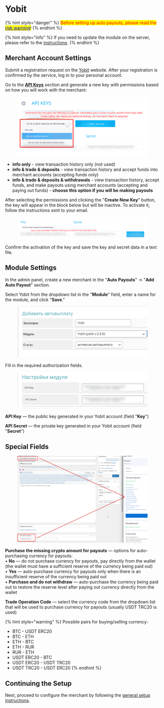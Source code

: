 # Yobit

{% hint style="danger" %}
<mark style="color:red;">Before setting up auto payouts, please read the</mark> [<mark style="color:blue;">risk warning</mark>](https://premium.gitbook.io/main/osnovnye-nastroiki/merchanty-i-avtovyplaty/avtovyplaty/preduprezhdenie-o-riskakh)<mark style="color:blue;">!</mark>
{% endhint %}

{% hint style="info" %}
If you need to update the module on the server, please refer to the [instructions](https://premium.gitbook.io/main/osnovnye-nastroiki/faq/obnovlenie-failov-skripta-na-servere/kak-obnovit-faily-na-servere#moduli-merchantov-i-avtovyplat).
{% endhint %}

## Merchant Account Settings

Submit a registration request on the [Yobit](https://yobit.net/) website. After your registration is confirmed by the service, log in to your personal account.

Go to the [**API Keys**](https://yobit.net/ru/api/keys/) section and generate a new key with permissions based on how you will work with the merchant:

<figure><img src="../../../.gitbook/assets/image (1407)_eng.png" alt="" width="563"><figcaption></figcaption></figure>

* **info only** - view transaction history only (not used)
* **info & trade & deposits** - view transaction history and accept funds into merchant accounts (accepting funds only)
* **info & trade & deposits & withdrawals** - view transaction history, accept funds, and make payouts using merchant accounts (accepting and paying out funds) - **choose this option if you will be making payouts**

After selecting the permissions and clicking the "**Create New Key**" button, the key will appear in the block below but will be inactive. To activate it, follow the instructions sent to your email.

<figure><img src="../../../.gitbook/assets/image (1408)_eng.png" alt="" width="563"><figcaption></figcaption></figure>

Confirm the activation of the key and save the key and secret data in a text file.

## **Module Settings**

In the admin panel, create a new merchant in the "**Auto Payouts**" -> "**Add Auto Payout**" section.

Select Yobit from the dropdown list in the "**Module**" field, enter a name for the module, and click "**Save**."

<figure><img src="../../../.gitbook/assets/image (705)_eng.png" alt="" width="507"><figcaption></figcaption></figure>

Fill in the required authorization fields.

<figure><img src="../../../.gitbook/assets/image (1410)_eng.png" alt="" width="453"><figcaption></figcaption></figure>

**API Key** — the public key generated in your Yobit account (field "**Key**")

**API Secret** — the private key generated in your Yobit account (field "**Secret**")

## Special Fields

<figure><img src="../../../.gitbook/assets/image (1514)_eng.png" alt=""><figcaption></figcaption></figure>

**Purchase the missing crypto amount for payouts** — options for auto-purchasing currency for payouts:\
• **No** — do not purchase currency for payouts, pay directly from the wallet (the wallet must have a sufficient reserve of the currency being paid out)\
• **Yes** — auto-purchase currency for payouts only when there is an insufficient reserve of the currency being paid out\
• **Purchase and do not withdraw** — auto-purchase the currency being paid out to restore the reserve level after paying out currency directly from the wallet

**Trade Operation Code** — select the currency code from the dropdown list that will be used to purchase currency for payouts (usually USDT TRC20 is used)

{% hint style="warning" %}
Possible pairs for buying/selling currency:

* BTC - USDT ERC20
* BTC - ETH
* ETH - BTC
* ETH - RUR
* RUR - ETH
* USDT ERC20 - BTC
* USDT ERC20 - USDT TRC20
* USDT TRC20 - USDT ERC20
{% endhint %}

## Continuing the Setup

Next, proceed to configure the merchant by following the [general setup instructions](https://premium.gitbook.io/rukovodstvo-polzovatelya/osnovnye-nastroiki/merchanty-i-avtovyplaty/avtovyplaty/obshie-nastroiki-avtovyplat).